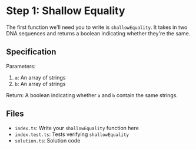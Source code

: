 #  Step 1: Shallow Equality

The first function we'll need you to write is `shallowEquality`.
It takes in two DNA sequences and returns a boolean indicating whether they're the same.

## Specification

Parameters:

1. `a`: An array of strings
2. `b`: An array of strings

Return: A boolean indicating whether `a` and `b` contain the same strings.

## Files

- `index.ts`: Write your `shallowEquality` function here
- `index.test.ts`: Tests verifying `shallowEquality`
- `solution.ts`: Solution code
